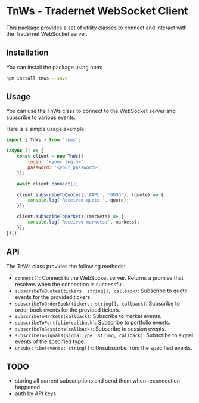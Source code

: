 # TnWs - Tradernet WebSocket Client

This package provides a set of utility classes to connect and interact with the Tradernet WebSocket server.


## Installation

You can install the package using npm:

```bash
npm install tnws --save
```

## Usage
You can use the TnWs class to connect to the WebSocket server and subscribe to various events.

Here is a simple usage example:

```js
import { TnWs } from 'tnws';

(async () => {
    const client = new TnWs({
        login: '<your_login>',
        password: '<your_password>',
    });

    await client.connect();

    client.subscribeToQuotes(['AAPL', 'GOOG'], (quote) => {
        console.log('Received quote:', quote);
    });

    client.subscribeToMarkets((markets) => {
        console.log('Received markets:', markets);
    });
})();

```


## API
The TnWs class provides the following methods:

- `connect()`: Connect to the WebSocket server. Returns a promise that resolves when the connection is successful.
- `subscribeToQuotes(tickers: string[], callback)`: Subscribe to quote events for the provided tickers.
- `subscribeToOrderBook(tickers: string[], callback)`: Subscribe to order book events for the provided tickers.
- `subscribeToMarkets(callback)`: Subscribe to market events.
- `subscribeToPortfolio(callback)`: Subscribe to portfolio events.
- `subscribeToSessions(callback)`: Subscribe to session events.
- `subscribeToSignals(signalType: string, callback)`: Subscribe to signal events of the specified type.
- `unsubscribe(events: string[])`: Unsubscribe from the specified events.


## TODO

- storing all current subscriptions and send them when reconnection happened
- auth by API keys

